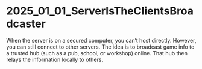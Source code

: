 # 2025_01_01_ServerIsTheClientsBroadcaster
When the server is on a secured computer, you can’t host directly. However, you can still connect to other servers. The idea is to broadcast game info to a trusted hub (such as a pub, school, or workshop) online. That hub then relays the information locally to others.
